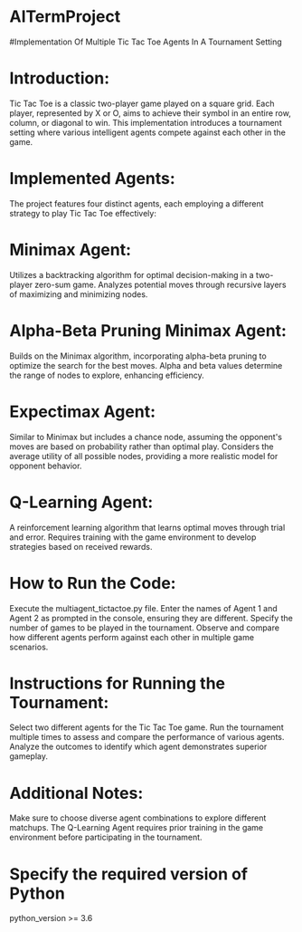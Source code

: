 # AITermProject
#Implementation Of Multiple Tic Tac Toe Agents In A Tournament Setting

# Introduction:

Tic Tac Toe is a classic two-player game played on a square grid. Each player, represented by X or O, aims to achieve their symbol in an entire row, column, or diagonal to win. This implementation introduces a tournament setting where various intelligent agents compete against each other in the game.

# Implemented Agents:

The project features four distinct agents, each employing a different strategy to play Tic Tac Toe effectively:

# Minimax Agent:

Utilizes a backtracking algorithm for optimal decision-making in a two-player zero-sum game.
Analyzes potential moves through recursive layers of maximizing and minimizing nodes.

# Alpha-Beta Pruning Minimax Agent:

Builds on the Minimax algorithm, incorporating alpha-beta pruning to optimize the search for the best moves.
Alpha and beta values determine the range of nodes to explore, enhancing efficiency.

# Expectimax Agent:

Similar to Minimax but includes a chance node, assuming the opponent's moves are based on probability rather than optimal play.
Considers the average utility of all possible nodes, providing a more realistic model for opponent behavior.

# Q-Learning Agent:
A reinforcement learning algorithm that learns optimal moves through trial and error.
Requires training with the game environment to develop strategies based on received rewards.

# How to Run the Code:

Execute the multiagent_tictactoe.py file.
Enter the names of Agent 1 and Agent 2 as prompted in the console, ensuring they are different.
Specify the number of games to be played in the tournament.
Observe and compare how different agents perform against each other in multiple game scenarios.

# Instructions for Running the Tournament:

Select two different agents for the Tic Tac Toe game.
Run the tournament multiple times to assess and compare the performance of various agents.
Analyze the outcomes to identify which agent demonstrates superior gameplay.

# Additional Notes:
Make sure to choose diverse agent combinations to explore different matchups.
The Q-Learning Agent requires prior training in the game environment before participating in the tournament.

# Specify the required version of Python
python_version >= 3.6
